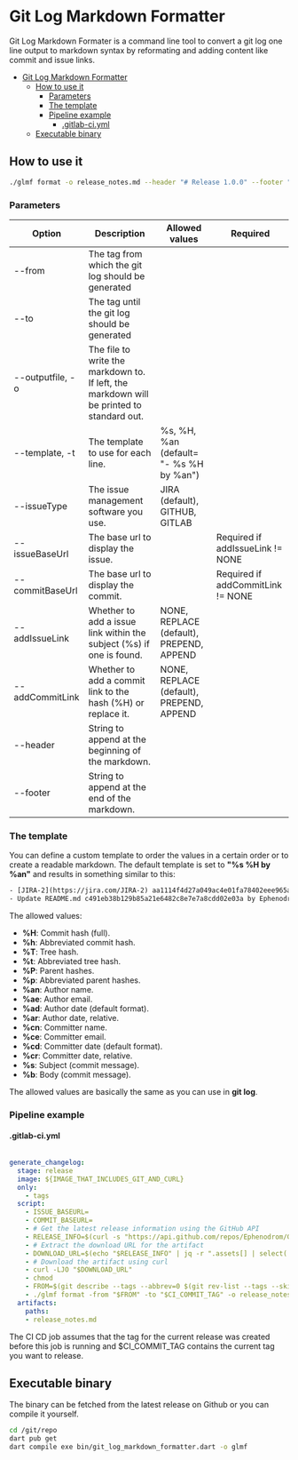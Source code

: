# Git Log Markdown Formatter

Git Log Markdown Formater is a command line tool to convert a git log one line output to markdown syntax by reformating and adding content like commit and issue links.

- [Git Log Markdown Formatter](#git-log-markdown-formatter)
  - [How to use it](#how-to-use-it)
    - [Parameters](#parameters)
    - [The template](#the-template)
    - [Pipeline example](#pipeline-example)
      - [.gitlab-ci.yml](#gitlab-ciyml)
  - [Executable binary](#executable-binary)

## How to use it

```bash
./glmf format -o release_notes.md --header "# Release 1.0.0" --footer "Autogenerated by pipeline 56748" --issueBaseUrl "https://github.com/Ephenodrom/Git-Log-Markdown-Formatter/issues" --commitBaseUrl "https://github.com/Ephenodrom/Git-Log-Markdown-Formatter/commit/" --form "1.0.0" --to "1.0.1"
```

### Parameters

| Option | Description | Allowed values | Required |
| ------------- | ------------- | ------------- | ------------- |
| --from  | The tag from which the git log should be generated |  | |
| --to  | The tag until the git log should be generated |  | |
| --outputfile, -o  | The file to write the markdown to. If left, the markdown will be printed to standard out.  |  |  |
| --template, -t  | The template to use for each line. | %s, %H, %an (default= "- %s %H by %an") |  |
| --issueType | The issue management software you use. | JIRA (default), GITHUB, GITLAB |  |
| --issueBaseUrl | The base url to display the issue. |  | Required if addIssueLink != NONE |
| --commitBaseUrl | The base url to display the commit. |  | Required if addCommitLink != NONE |
| --addIssueLink  | Whether to add a issue link within the subject (%s) if one is found. | NONE, REPLACE (default), PREPEND, APPEND |  |
| --addCommitLink | Whether to add a commit link to the hash (%H) or replace it. | NONE, REPLACE (default), PREPEND, APPEND |  |
| --header | String to append at the beginning of the markdown. |  |  |
| --footer| String to append at the end of the markdown. |  |  |

### The template

You can define a custom template to order the values in a certain order or to create a readable markdown. The default template is set to **"%s %H by %an"** and results in something similar to this:

```txt
- [JIRA-2](https://jira.com/JIRA-2) aa1114f4d27a049ac4e01fa78402eee965a1528a by Ephenodrom
- Update README.md c491eb38b129b85a21e6482c8e7e7a8cdd02e03a by Ephenodrom
```

The allowed values:

- **%H**: Commit hash (full).
- **%h**: Abbreviated commit hash.
- **%T**: Tree hash.
- **%t**: Abbreviated tree hash.
- **%P**: Parent hashes.
- **%p**: Abbreviated parent hashes.
- **%an**: Author name.
- **%ae**: Author email.
- **%ad**: Author date (default format).
- **%ar**: Author date, relative.
- **%cn**: Committer name.
- **%ce**: Committer email.
- **%cd**: Committer date (default format).
- **%cr**: Committer date, relative.
- **%s**: Subject (commit message).
- **%b**: Body (commit message).

>>>
The allowed values are basically the same as you can use in **git log**.
>>>

### Pipeline example

#### .gitlab-ci.yml

```yaml

generate_changelog:
  stage: release
  image: ${IMAGE_THAT_INCLUDES_GIT_AND_CURL}
  only:
    - tags
  script:
    - ISSUE_BASEURL=
    - COMMIT_BASEURL=
    - # Get the latest release information using the GitHub API
    - RELEASE_INFO=$(curl -s "https://api.github.com/repos/Ephenodrom/Git-Log-Markdown-Formatter/releases/latest")
    - # Extract the download URL for the artifact
    - DOWNLOAD_URL=$(echo "$RELEASE_INFO" | jq -r ".assets[] | select(.name == \"glmf\") | .browser_download_url")
    - # Download the artifact using curl
    - curl -LJO "$DOWNLOAD_URL"
    - chmod
    - FROM=$(git describe --tags --abbrev=0 $(git rev-list --tags --skip=1 --max-count=1))
    - ./glmf format -from "$FROM" -to "$CI_COMMIT_TAG" -o release_notes.md --header "# Release $CI_COMMIT_TAG" --footer "Autogenerated by pipeline $CI_PIPELINE_ID" --issueBaseUrl "$ISSUE_BASEURL" --commitBaseUrl "https://github.com/Ephenodrom/Git-Log-Markdown-Formatter/commit/"
  artifacts:
    paths:
    - release_notes.md
```

>>>
The CI CD job assumes that the tag for the current release was created before this job is running and $CI_COMMIT_TAG contains the current tag you want to release.
>>>

## Executable binary

The binary can be fetched from the latest release on Github or you can compile it yourself.

```bash
cd /git/repo
dart pub get
dart compile exe bin/git_log_markdown_formatter.dart -o glmf
```
